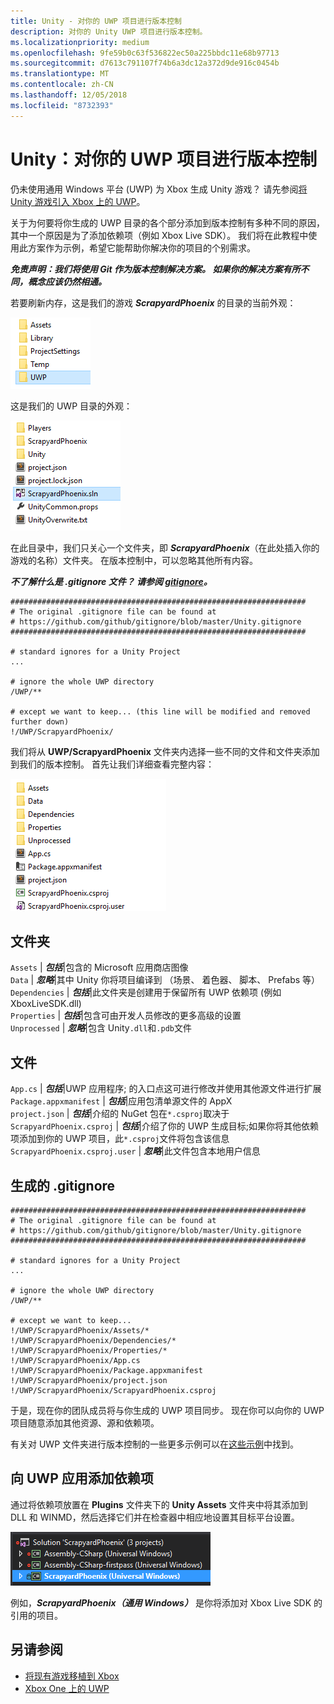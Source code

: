 ```yaml
---
title: Unity - 对你的 UWP 项目进行版本控制
description: 对你的 Unity UWP 项目进行版本控制。
ms.localizationpriority: medium
ms.openlocfilehash: 9fe59b0c63f536822ec50a225bbdc11e68b97713
ms.sourcegitcommit: d7613c791107f74b6a3dc12a372d9de916c0454b
ms.translationtype: MT
ms.contentlocale: zh-CN
ms.lasthandoff: 12/05/2018
ms.locfileid: "8732393"
---
```

# <a name="unity-version-control-your-uwp-project"></a>Unity：对你的 UWP 项目进行版本控制

仍未使用通用 Windows 平台 (UWP) 为 Xbox 生成 Unity 游戏？  请先参阅[将 Unity 游戏引入 Xbox 上的 UWP](development-lanes-unity.md)。

关于为何要将你生成的 UWP 目录的各个部分添加到版本控制有多种不同的原因，其中一个原因是为了添加依赖项（例如 Xbox Live SDK）。  我们将在此教程中使用此方案作为示例，希望它能帮助你解决你的项目的个别需求。

***免责声明：我们将使用 Git 作为版本控制解决方案。  如果你的解决方案有所不同，概念应该仍然相通。***

若要刷新内存，这是我们的游戏 ***ScrapyardPhoenix*** 的目录的当前外观：

![生成目标文件夹](images/build-destination.png)

这是我们的 UWP 目录的外观：

![UWP 与解决方案](images/uwp-vs-solution.png)

在此目录中，我们只关心一个文件夹，即 ***ScrapyardPhoenix***（在此处插入你的游戏的名称）文件夹。  在版本控制中，可以忽略其他所有内容。

***不了解什么是 .gitignore 文件？  请参阅 [gitignore](https://git-scm.com/docs/gitignore)。***

    ##################################################################
    # The original .gitignore file can be found at
    # https://github.com/github/gitignore/blob/master/Unity.gitignore
    ##################################################################

    # standard ignores for a Unity Project
    ...

    # ignore the whole UWP directory
    /UWP/**

    # except we want to keep... (this line will be modified and removed further down)
    !/UWP/ScrapyardPhoenix/

我们将从 **UWP/ScrapyardPhoenix** 文件夹内选择一些不同的文件和文件夹添加到我们的版本控制。  首先让我们详细查看完整内容：

![UWP 生成目录](images/uwp-build-directory.png)  

## <a name="folders"></a>文件夹  

`Assets` | ***包括***|包含的 Microsoft 应用商店图像  
`Data`   | ***忽略***|其中 Unity 你将项目编译到 （场景、 着色器、 脚本、 Prefabs 等）  
`Dependencies` | ***包括***|此文件夹是创建用于保留所有 UWP 依赖项 (例如 XboxLiveSDK.dll)  
`Properties` | ***包括***|包含可由开发人员修改的更多高级的设置  
`Unprocessed` | ***忽略***|包含 Unity`.dll`和`.pdb`文件  

## <a name="files"></a>文件  

`App.cs` | ***包括***|UWP 应用程序; 的入口点这可进行修改并使用其他源文件进行扩展  
`Package.appxmanifest` | ***包括***|应用包清单源文件的 AppX  
`project.json` | ***包括***|介绍的 NuGet 包在`*.csproj`取决于  
`ScrapyardPhoenix.csproj` | ***包括***|介绍了你的 UWP 生成目标;如果你将其他依赖项添加到你的 UWP 项目，此`*.csproj`文件将包含该信息  
`ScrapyardPhoenix.csproj.user` | ***忽略***|此文件包含本地用户信息

## <a name="resulting-gitignore"></a>生成的 .gitignore

    ##################################################################
    # The original .gitignore file can be found at
    # https://github.com/github/gitignore/blob/master/Unity.gitignore
    ##################################################################

    # standard ignores for a Unity Project
    ...

    # ignore the whole UWP directory
    /UWP/**

    # except we want to keep...
    !/UWP/ScrapyardPhoenix/Assets/*
    !/UWP/ScrapyardPhoenix/Dependencies/*
    !/UWP/ScrapyardPhoenix/Properties/*
    !/UWP/ScrapyardPhoenix/App.cs
    !/UWP/ScrapyardPhoenix/Package.appxmanifest
    !/UWP/ScrapyardPhoenix/project.json
    !/UWP/ScrapyardPhoenix/ScrapyardPhoenix.csproj

于是，现在你的团队成员将与你生成的 UWP 项目同步。 现在你可以向你的 UWP 项目随意添加其他资源、源和依赖项。

有关对 UWP 文件夹进行版本控制的一些更多示例可以在[这些示例](https://bitbucket.org/Unity-Technologies/windowsstoreappssamples/overview)中找到。

## <a name="adding-dependencies-to-your-uwp-app"></a>向 UWP 应用添加依赖项

通过将依赖项放置在 **Plugins** 文件夹下的 **Unity Assets** 文件夹中将其添加到 DLL 和 WINMD，然后选择它们并在检查器中相应地设置其目标平台设置。

![UWP 解决方案](images/uwp-solution.PNG)

例如，***ScrapyardPhoenix（通用 Windows）*** 是你将添加对 Xbox Live SDK 的引用的项目。

## <a name="see-also"></a>另请参阅
- [将现有游戏移植到 Xbox](development-lanes-landing.md)
- [Xbox One 上的 UWP](index.md)
